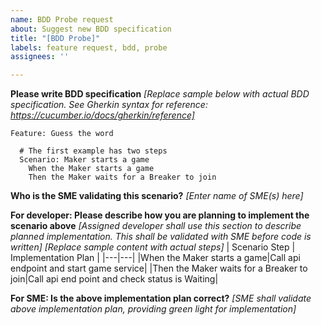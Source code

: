 ```yaml
---
name: BDD Probe request
about: Suggest new BDD specification
title: "[BDD Probe]"
labels: feature request, bdd, probe
assignees: ''

---
```

**Please write BDD specification**
_[Replace sample below with actual BDD specification. See Gherkin syntax for reference: https://cucumber.io/docs/gherkin/reference]_
```
Feature: Guess the word

  # The first example has two steps
  Scenario: Maker starts a game
    When the Maker starts a game
    Then the Maker waits for a Breaker to join
```

**Who is the SME validating this scenario?**
_[Enter name of SME(s) here]_

**For developer: Please describe how you are planning to implement the scenario above**
_[Assigned developer shall use this section to describe planned implementation. This shall be validated with SME before code is written]
[Replace sample content with actual steps]_
| Scenario Step | Implementation Plan |
|---|---|
|When the Maker starts a game|Call api endpoint and start game service|
|Then the Maker waits for a Breaker to join|Call api end point and check status is Waiting|

**For SME: Is the above implementation plan correct?**
_[SME shall validate above implementation plan, providing green light for implementation]_